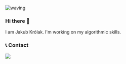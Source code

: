 ![waving](https://capsule-render.vercel.app/api?type=waving&height=200&text=j-krolak%20&fontAlignY=45&animation=fadeIn&color=0:FF5D3D,100:3dc5ff&fontColor=FFFFFF)

### Hi there 👋
I am Jakub Królak.  I'm working on my algorithmic skills.

### :telephone_receiver: Contact
<a href="https://discordapp.com/users/816286177137131530"><img src="https://skillicons.dev/icons?i=discord"></a>
